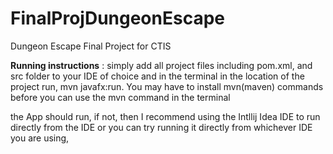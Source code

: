 # FinalProjDungeonEscape
Dungeon Escape Final Project for CTIS

**Running instructions** : 
simply add all project files including pom.xml, and src folder to your IDE of choice and in the terminal in the location of the project run, mvn javafx:run. 
You may have to install mvn(maven) commands before you can use the mvn command in the terminal

the App should run, if not, then I recommend using the Intllij Idea IDE to run directly from the IDE or you can try running it directly from whichever 
IDE you are using,
